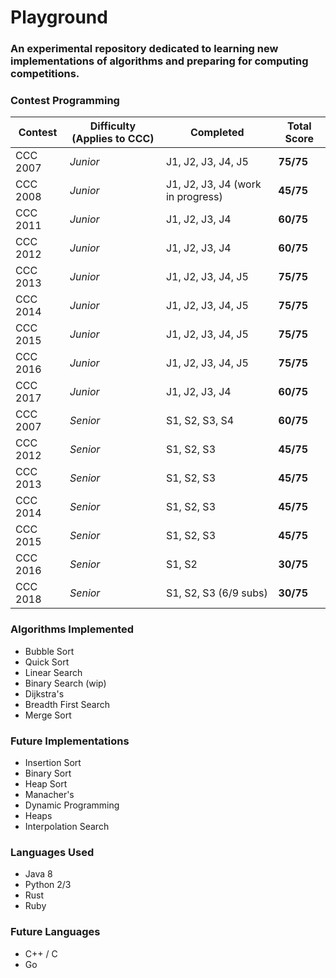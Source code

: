 # Playground
### An experimental repository dedicated to learning new implementations of algorithms and preparing for computing competitions.

### Contest Programming

| Contest  | Difficulty (Applies to CCC) | Completed | Total Score |
| -------- | --------------------------- | --------- | ----------- |
CCC 2007 | *Junior* | J1, J2, J3, J4, J5 | **75/75**
CCC 2008 | *Junior* | J1, J2, J3, J4 (work in progress) | **45/75**
CCC 2011 | *Junior* | J1, J2, J3, J4 | **60/75**
CCC 2012 | *Junior* | J1, J2, J3, J4 | **60/75**
CCC 2013 | *Junior* | J1, J2, J3, J4, J5 | **75/75**
CCC 2014 | *Junior* | J1, J2, J3, J4, J5 | **75/75**
CCC 2015 | *Junior* | J1, J2, J3, J4, J5 | **75/75**
CCC 2016 | *Junior* | J1, J2, J3, J4, J5 | **75/75**
CCC 2017 | *Junior* | J1, J2, J3, J4 | **60/75**
CCC 2007 | *Senior* | S1, S2, S3, S4 | **60/75**
CCC 2012 | *Senior* | S1, S2, S3 | **45/75**
CCC 2013 | *Senior* | S1, S2, S3 | **45/75**
CCC 2014 | *Senior* | S1, S2, S3 | **45/75**
CCC 2015 | *Senior* | S1, S2, S3 | **45/75**
CCC 2016 | *Senior* | S1, S2 | **30/75**
CCC 2018 | *Senior* | S1, S2, S3 (6/9 subs) | **30/75**


### Algorithms Implemented
- Bubble Sort
- Quick Sort
- Linear Search
- Binary Search (wip)
- Dijkstra's
- Breadth First Search
- Merge Sort

### Future Implementations
- Insertion Sort
- Binary Sort
- Heap Sort
- Manacher's
- Dynamic Programming
- Heaps
- Interpolation Search

### Languages Used
- Java 8
- Python 2/3
- Rust
- Ruby

### Future Languages
- C++ / C
- Go


 
